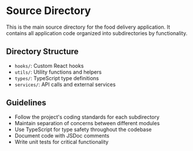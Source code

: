 # Source Directory

This is the main source directory for the food delivery application. It contains all application code organized into subdirectories by functionality.

## Directory Structure

- `hooks/`: Custom React hooks
- `utils/`: Utility functions and helpers
- `types/`: TypeScript type definitions
- `services/`: API calls and external services

## Guidelines

- Follow the project's coding standards for each subdirectory
- Maintain separation of concerns between different modules
- Use TypeScript for type safety throughout the codebase
- Document code with JSDoc comments
- Write unit tests for critical functionality
